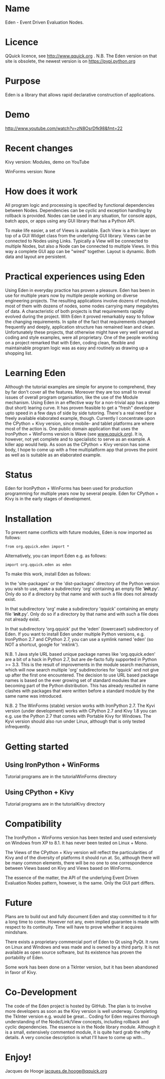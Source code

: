 Name
====

Eden - Event Driven Evaluation Nodes.


Licence
=======

QQuick licence, see http://www.qquick.org .
N.B. The Eden version on that site is obsolete, the newest version is on https://pypi.python.org


Purpose
=======

Eden is a library that allows rapid declarative construction of applications.


Demo
====

http://www.youtube.com/watch?v=zN8OsrDfk98&fmt=22


Recent changes
==============

Kivy version:
	Modules, demo on YouTube

WinForms version:
	None
	
	
How does it work
================

All program logic and processing is specified by functional dependencies between Nodes.
Dependencies can be cyclic and exception handling by rollback is provided.
Nodes can be used in any situation, for console apps, batch apps, or apps using any GUI library that has a Python API.

To make life easier, a set of Views is available.
Each View is a thin layer on top of a GUI Widget class from the underlying GUI library.
Views can be connected to Nodes using Links.
Typically a View will be connected to multiple Nodes, but also a Node can be connected to multiple Views.
In this way a complete GUI app can be "wired" together.
Layout is dynamic.
Both data and layout are persistent.


Practical experiences using Eden
================================

Using Eden in everyday practice has proven a pleasure.
Eden has been in use for multiple years now by multiple people working on diverse engineering projects.
The resulting applications involve dozens of modules, most of them with dozens of nodes, some nodes carrying many megabytes of data.
A characteristic of both projects is that requirements rapidly evolved during the project.
With Eden it proved remarkably easy to follow the changing requirements.
In spite of the fact that requirements changed frequently and deeply, application structure has remained lean and clean.
Unfortunately these projects, that otherwise might have very well served as coding and style examples, were all proprietary.
One of the people working on a project remarked that with Eden, coding clean, flexible and maintainable program logic was as easy and routinely as drawing up a shopping list.


Learning Eden
=============

Although the tutorial examples are simple for anyone to comprehend, they by far don't cover all the features.
Moreover they are too small to reveal issues of overall program organisation, like the use of the Module mechanism.
Using Eden in an effective way for a non-trivial app has a steep (but short) learing curve.
It has proven feasible to get a "fresh" developer upto speed in a few days of side by side tutoring. There's a real need for a freely available elaborated example, though.
Currently I concentrate upon the CPython + Kivy version, since mobile- and tablet platforms are where most of the action is. One public domain application that uses the IronPython + WinForms version is Wave (see www.qquick.org).
It is, however, not yet complete and to specialistic to serve as an example.
A killer app would help. As soon as the CPython + Kivy version has some body, I hope to come up with a free multiplatform app that proves the point as well as is suitable as an elaborated example.


Status
======

Eden for IronPython + WinForms has been used for production programming for multiple years now by several people.
Eden for CPython + Kivy is in the early stages of development.


Installation
============

To prevent name conflicts with future modules, Eden is now imported as follows:

	from org.qquick.eden import *

Alternatively, you can import Eden e.g. as follows:

	import org.qquick.eden as eden

To make this work, install Eden as follows:

In the 'site-packages' or the 'dist-packages' directory of the Python version you wish to use, make a subdirectory 'org' containing an empty file '__init__.py'.
Only do so if a directory by that name and with such a file does not already exist.

In that subdirectory 'org' make a subdirectory 'qquick' containing an empty file '__init__.py'.
Only do so if a directory by that name and with such a file does not already exist.

In that subdirectory 'org.qquick' put the 'eden' (lowercase!) subdirectory of Eden.
If you want to install Eden under multiple Python versions, e.g. IronPython 2.7 and CPython 2.7, you can use a symlink named 'eden' (so NOT a shortcut, google for 'mklink').

N.B. 1
Java style URL based unique package names like 'org.qquick.eden' are a bit of a hack in Python 2.7, but are de-facto fully supported in Python >= 3.3.
This is the result of improvements in the module search mechanism, which will now search multiple 'org' subdirectories for 'qquick' and not give up after the first one encountered.
The decision to use URL based package names is based on the ever growing set of standard modules that are becoming part of the Python distribution.
This has already resulted in name clashes with packages that were written before a standard module by the same name was introduced.
 
N.B. 2
The WinForms (stable) version works with IronPython 2.7.
The Kyvi version (under development) works with CPython 2.7 and Kivy 1.8 you can e.g. use the Python 2.7 that comes with Portable Kivy for Windows.
The Kyvi version should also run under Linux, although that is only tested infrequently.


Getting started
===============


Using IronPython + WinForms
-----------------------------

Tutorial programs are in the tutorialWinForms directory


Using CPython + Kivy
----------------------

Tutorial programs are in the tutorialKivy directory


Compatibility
=============

The IronPython + WinForms version has been tested and used extensively on Windows from XP to 8.1.
It has never been tested on Linux + Mono.

The Views of the CPython + Kivy version will reflect the particularities of Kivy and of the diversity of platforms it should run at.
So, although there will be many common elements, there will be no one to one correspondence between Views based on Kivy and Views based on WinForms.

The essence of the matter, the API of the underlying Event Driven Evaluation Nodes pattern, however, is the same. Only the GUI part differs.


Future
======

Plans are to build out and fully document Eden and stay committed to it for a long time to come.
However not any, even implied guarantee is made with respect to its continuity.
Time will have to prove whether it acquires mindshare.

There exists a proprietary commercial port of Eden to Qt using PyQt.
It runs on Linux and Windows and was made and is owned by a third party.
It is not available as open source software, but its existence has proven the portability of Eden.

Some work has been done on a TkInter version, but it has been abandoned in favor of Kivy.


Co-Development
==============

The code of the Eden project is hosted by GitHub.
The plan is to involve more developers as soon as the Kivy version is well underway.
Completing the TkInter version e.g. would be great...
Coding for Eden requires thorough understanding of the Node/Link/View concepts, including rollback and cyclic dependencies.
The essence is in the Node library module.
Although it is a small, extensively commented module, it is quite hard grab the nifty details.
A very concise description is what I'll have to come up with...


Enjoy!
======

Jacques de Hooge
jacques.de.hooge@qquick.org
